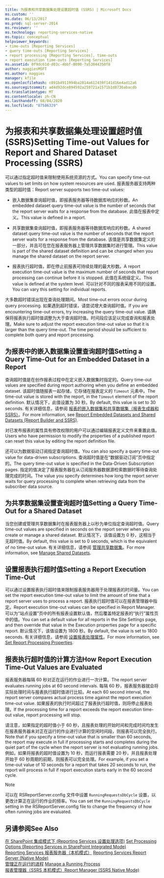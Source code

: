 ```yaml
---
title: 为报表和共享数据集处理设置超时值 (SSRS) | Microsoft Docs
ms.custom: ''
ms.date: 06/13/2017
ms.prod: sql-server-2014
ms.reviewer: ''
ms.technology: reporting-services-native
ms.topic: conceptual
helpviewer_keywords:
- time-outs [Reporting Services]
- query time-outs [Reporting Services]
- report processing [Reporting Services], time-outs
- report execution time-outs [Reporting Services]
ms.assetid: 0f9dc61d-d03c-4bbf-8090-7a53844350f8
author: maggiesMSFT
ms.author: maggies
manager: kfile
ms.openlocfilehash: c891b4911994ba2814a612439f141d16e4ad12a6
ms.sourcegitcommit: ad4d92dce894592a259721a1571b1d8736abacdb
ms.translationtype: MT
ms.contentlocale: zh-CN
ms.lasthandoff: 08/04/2020
ms.locfileid: "87586329"
---
```

# <a name="setting-time-out-values-for-report-and-shared-dataset-processing-ssrs"></a><span data-ttu-id="e1997-102">为报表和共享数据集处理设置超时值 (SSRS)</span><span class="sxs-lookup"><span data-stu-id="e1997-102">Setting Time-out Values for Report and Shared Dataset Processing (SSRS)</span></span>
  <span data-ttu-id="e1997-103">可以通过指定超时值来限制使用系统资源的方式。</span><span class="sxs-lookup"><span data-stu-id="e1997-103">You can specify time-out values to set limits on how system resources are used.</span></span> <span data-ttu-id="e1997-104">报表服务器支持两种类型的超时值：</span><span class="sxs-lookup"><span data-stu-id="e1997-104">Report server supports two time-out values:</span></span>  
  
-   <span data-ttu-id="e1997-105">嵌入数据集查询超时值，即报表服务器等待数据库响应的秒数。</span><span class="sxs-lookup"><span data-stu-id="e1997-105">An embedded dataset query time-out value is the number of seconds that the report server waits for a response from the database.</span></span> <span data-ttu-id="e1997-106">此值在报表中定义。</span><span class="sxs-lookup"><span data-stu-id="e1997-106">This value is defined in a report.</span></span>  
  
-   <span data-ttu-id="e1997-107">共享数据集查询超时值，即报表服务器等待数据库响应的秒数。</span><span class="sxs-lookup"><span data-stu-id="e1997-107">A shared dataset query time-out value is the number of seconds that the report server waits for a response from the database.</span></span> <span data-ttu-id="e1997-108">该值是共享数据集定义的一部分，并且可在您在报表服务器上管理共享数据集时进行管理。</span><span class="sxs-lookup"><span data-stu-id="e1997-108">This value is part of the shared dataset definition and can be changed when you manage the shared dataset on the report server.</span></span>  
  
-   <span data-ttu-id="e1997-109">报表执行超时值，即在停止前报表可持续处理的最大秒数。</span><span class="sxs-lookup"><span data-stu-id="e1997-109">A report execution time-out value is the maximum number of seconds that report processing can continue before it is stopped.</span></span> <span data-ttu-id="e1997-110">此值在系统级定义。</span><span class="sxs-lookup"><span data-stu-id="e1997-110">This value is defined at the system level.</span></span> <span data-ttu-id="e1997-111">可以针对不同的报表采用不同的设置。</span><span class="sxs-lookup"><span data-stu-id="e1997-111">You can vary this setting for individual reports.</span></span>  
  
 <span data-ttu-id="e1997-112">大多数超时错误出现在查询处理期间。</span><span class="sxs-lookup"><span data-stu-id="e1997-112">Most time-out errors occur during query processing.</span></span> <span data-ttu-id="e1997-113">如果遇到超时错误，请尝试增大查询超时值。</span><span class="sxs-lookup"><span data-stu-id="e1997-113">If you are encountering time-out errors, try increasing the query time-out value.</span></span> <span data-ttu-id="e1997-114">请确保将报表执行超时值调整为大于查询超时值。时间段应该足以完成查询和报表处理。</span><span class="sxs-lookup"><span data-stu-id="e1997-114">Make sure to adjust the report execution time-out value so that it is larger than the query time-out. The time period should be sufficient to complete both query and report processing.</span></span>  
  
## <a name="setting-a-query-time-out-for-an-embedded-dataset-in-a-report"></a><span data-ttu-id="e1997-115">为报表中的嵌入数据集设置查询超时值</span><span class="sxs-lookup"><span data-stu-id="e1997-115">Setting a Query Time-Out for an Embedded Dataset in a Report</span></span>  
 <span data-ttu-id="e1997-116">查询超时值是在创作报表过程中在定义嵌入数据集时指定的。</span><span class="sxs-lookup"><span data-stu-id="e1997-116">Query time-out values are specified during report authoring when you define an embedded dataset.</span></span> <span data-ttu-id="e1997-117">该超时值随报表一起存储，它存储在报表定义的 `Timeout` 元素中。</span><span class="sxs-lookup"><span data-stu-id="e1997-117">The time-out value is stored with the report, in the `Timeout` element of the report definition.</span></span> <span data-ttu-id="e1997-118">默认情况下，此值设置为 30 秒。</span><span class="sxs-lookup"><span data-stu-id="e1997-118">By default, this value is set to 30 seconds.</span></span> <span data-ttu-id="e1997-119">有关详细信息，请参阅 [报表的嵌入数据集和共享数据集（报表生成器和 SSRS）](../report-data/report-embedded-datasets-and-shared-datasets-report-builder-and-ssrs.md)。</span><span class="sxs-lookup"><span data-stu-id="e1997-119">For more information, see [Report Embedded Datasets and Shared Datasets &#40;Report Builder and SSRS&#41;](../report-data/report-embedded-datasets-and-shared-datasets-report-builder-and-ssrs.md).</span></span>  
  
 <span data-ttu-id="e1997-120">对已发布报表的属性具有修改权限的用户可以通过编辑报表定义文件来重置此值。</span><span class="sxs-lookup"><span data-stu-id="e1997-120">Users who have permission to modify the properties of a published report can reset this value by editing the report definition file.</span></span>  
  
 <span data-ttu-id="e1997-121">还可以为数据驱动订阅指定查询超时值。</span><span class="sxs-lookup"><span data-stu-id="e1997-121">You can also specify a query time-out value for data-driven subscriptions.</span></span> <span data-ttu-id="e1997-122">查询超时值是在“数据驱动订阅”页中指定的。</span><span class="sxs-lookup"><span data-stu-id="e1997-122">The query time-out value is specified in the Data-Driven Subscription pages.</span></span> <span data-ttu-id="e1997-123">指定的值决定了报表服务器在从订阅服务器数据源检索数据时等待查询处理完成的时间。</span><span class="sxs-lookup"><span data-stu-id="e1997-123">The value you specify determines how long the report server waits for query processing to complete when retrieving data from the subscriber data source.</span></span>  
  
## <a name="setting-a-query-time-out-for-a-shared-dataset"></a><span data-ttu-id="e1997-124">为共享数据集设置查询超时值</span><span class="sxs-lookup"><span data-stu-id="e1997-124">Setting a Query Time-Out for a Shared Dataset</span></span>  
 <span data-ttu-id="e1997-125">当您创建或管理共享数据集时在报表服务器上以秒为单位指定查询超时值。</span><span class="sxs-lookup"><span data-stu-id="e1997-125">Query time-out values are specified in seconds on the report server when you create or manage a shared dataset.</span></span> <span data-ttu-id="e1997-126">默认情况下，该值设置为 0 秒，这相当于无超时值。</span><span class="sxs-lookup"><span data-stu-id="e1997-126">By default, this value is set to 0 seconds, which is the equivalent of no time-out value.</span></span> <span data-ttu-id="e1997-127">有关详细信息，请参阅 [管理共享数据集](../report-data/manage-shared-datasets.md)。</span><span class="sxs-lookup"><span data-stu-id="e1997-127">For more information, see [Manage Shared Datasets](../report-data/manage-shared-datasets.md).</span></span>  
  
## <a name="setting-a-report-execution-time-out"></a><span data-ttu-id="e1997-128">设置报表执行超时值</span><span class="sxs-lookup"><span data-stu-id="e1997-128">Setting a Report Execution Time-Out</span></span>  
 <span data-ttu-id="e1997-129">可以通过设置报表执行超时值来限制报表服务器用于处理报表的时间量。</span><span class="sxs-lookup"><span data-stu-id="e1997-129">You can set the report execution time-out value to limit the amount of time that a report server uses to process a report.</span></span> <span data-ttu-id="e1997-130">报表执行超时值可以在报表管理器中指定。</span><span class="sxs-lookup"><span data-stu-id="e1997-130">Report execution time-out values can be specified in Report Manager.</span></span> <span data-ttu-id="e1997-131">可以为“站点设置”页中的所有报表设置默认值，然后覆盖特定报表的“执行”属性页中的值。</span><span class="sxs-lookup"><span data-stu-id="e1997-131">You can set a default value for all reports in the Site Settings page, and then override that value in the Execution properties page for a specific report.</span></span> <span data-ttu-id="e1997-132">默认情况下，该值设置为 1800 秒。</span><span class="sxs-lookup"><span data-stu-id="e1997-132">By default, the value is set to 1800 seconds.</span></span> <span data-ttu-id="e1997-133">有关详细信息，请参阅 [设置报表处理属性](set-report-processing-properties.md)。</span><span class="sxs-lookup"><span data-stu-id="e1997-133">For more information, see [Set Report Processing Properties](set-report-processing-properties.md).</span></span>  
  
## <a name="how-report-execution-time-out-values-are-evaluated"></a><span data-ttu-id="e1997-134">报表执行超时值的计算方法</span><span class="sxs-lookup"><span data-stu-id="e1997-134">How Report Execution Time-Out Values are Evaluated</span></span>  
 <span data-ttu-id="e1997-135">报表服务器每隔 60 秒对正在运行的作业进行一次计算。</span><span class="sxs-lookup"><span data-stu-id="e1997-135">The report server evaluates running jobs at 60 second intervals.</span></span> <span data-ttu-id="e1997-136">每隔 60 秒，报表服务器就会将实际处理时间与报表执行超时值进行比较。</span><span class="sxs-lookup"><span data-stu-id="e1997-136">At each 60 second interval, the report server compares actual process time against the report execution time-out value.</span></span> <span data-ttu-id="e1997-137">如果报表的执行时间超过了报表执行超时值，则将停止报表处理。</span><span class="sxs-lookup"><span data-stu-id="e1997-137">If the processing time for a report exceeds the report execution time-out value, report processing will stop.</span></span>  
  
 <span data-ttu-id="e1997-138">请注意，如果指定的超时值小于 60 秒，且报表处理的开始时间和完成时间均发生在报表服务器未对正在运行的作业进行计算的空闲时间段，则报表可以完全执行。</span><span class="sxs-lookup"><span data-stu-id="e1997-138">Note that if you specify a time-out value that is smaller than 60 seconds, the report may execute in full if processing starts and completes during the quiet part of the cycle when the report server is not evaluating running jobs.</span></span> <span data-ttu-id="e1997-139">例如，如果将报表的超时值设置为 10 秒，而运行报表需要 20 秒，并且报表处理开始于 60 秒周期的前期，则报表可以完全处理。</span><span class="sxs-lookup"><span data-stu-id="e1997-139">For example, if you set a time-out value of 10 seconds for a report that takes 20 seconds to run, the report will process in full if report execution starts early in the 60 second cycle.</span></span>  
  
> [!NOTE]  
>  <span data-ttu-id="e1997-140">可以在 RSReportServer.config 文件中设置 `RunningRequestsDbCycle` 设置，以更改计算正在运行的作业的频率。</span><span class="sxs-lookup"><span data-stu-id="e1997-140">You can set the `RunningRequestsDbCycle` setting in the RSReportServer.config file to change the frequency of how often running jobs are evaluated.</span></span>  
  
## <a name="see-also"></a><span data-ttu-id="e1997-141">另请参阅</span><span class="sxs-lookup"><span data-stu-id="e1997-141">See Also</span></span>  
 <span data-ttu-id="e1997-142">[在 SharePoint 集成模式下 &#40;Reporting Services 设置处理选项&#41;](../set-processing-options-reporting-services-in-sharepoint-integrated-mode.md) </span><span class="sxs-lookup"><span data-stu-id="e1997-142">[Set Processing Options &#40;Reporting Services in SharePoint Integrated Mode&#41;](../set-processing-options-reporting-services-in-sharepoint-integrated-mode.md) </span></span>  
 <span data-ttu-id="e1997-143">[Reporting Services 报表服务器（本机模式）](reporting-services-report-server-native-mode.md) </span><span class="sxs-lookup"><span data-stu-id="e1997-143">[Reporting Services Report Server &#40;Native Mode&#41;](reporting-services-report-server-native-mode.md) </span></span>  
 <span data-ttu-id="e1997-144">[管理正在运行的进程](../subscriptions/manage-a-running-process.md) </span><span class="sxs-lookup"><span data-stu-id="e1997-144">[Manage a Running Process](../subscriptions/manage-a-running-process.md) </span></span>  
 [<span data-ttu-id="e1997-145">报表管理器（SSRS 本机模式）</span><span class="sxs-lookup"><span data-stu-id="e1997-145">Report Manager  &#40;SSRS Native Mode&#41;</span></span>](../report-manager-ssrs-native-mode.md)  
  
  
